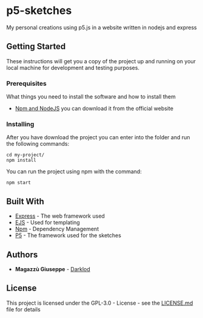 # p5-sketches
My personal creations using p5.js in a website written in nodejs and express

## Getting Started
These instructions will get you a copy of the project up and running on your local machine for development and testing purposes.

### Prerequisites

What things you need to install the software and how to install them

* [Npm and NodeJS](https://nodejs.org/it/download/) you can download it from the official website

### Installing

After you have download the project you can enter into the folder and run the following commands:

```
cd my-project/
npm install
```

You can run the project using npm with the command:

```
npm start
```

## Built With

* [Express](http://expressjs.com/) - The web framework used
* [EJS](http://ejs.co/) - Used for templating
* [Npm](https://www.npmjs.com/) - Dependency Management
* [P5](https://p5js.org/) - The framework used for the sketches

## Authors

* **Magazzù Giuseppe** - [Darklod](https://github.com/Darklod)

## License

This project is licensed under the GPL-3.0 - License - see the [LICENSE.md](LICENSE.md) file for details